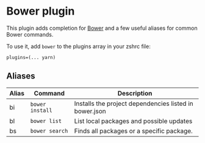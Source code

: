 # Bower plugin

This plugin adds completion for [Bower](https://bower.io/) and a few useful aliases for common Bower commands.

To use it, add `bower` to the plugins array in your zshrc file:

```
plugins=(... yarn)
```

## Aliases

| Alias | Command         | Description                                            |
|-------|-----------------|--------------------------------------------------------|
| bi    | `bower install` | Installs the project dependencies listed in bower.json |
| bl    | `bower list`    | List local packages and possible updates               |
| bs    | `bower search`  | Finds all packages or a specific package.              |

